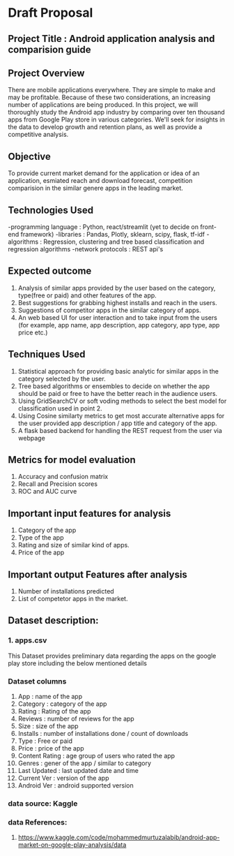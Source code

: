 # Draft Proposal 

## Project Title : Android application analysis and comparision guide
## Project Overview
There are mobile applications everywhere. They are simple to make and may be profitable. Because of these two considerations, an increasing number of applications are being produced. In this project, we will thoroughly study the Android app industry by comparing over ten thousand apps from Google Play store in various categories. We'll seek for insights in the data to develop growth and retention plans, as well as provide a competitive analysis.

## Objective
To provide current market demand for the application or idea of an application, esmiated reach and download forecast, competition comparision in the similar genere apps in the leading market.

## Technologies Used
-programming language : Python, react/streamlit (yet to decide on front-end framework)
-libraries : Pandas, Plotly, sklearn, scipy, flask, tf-idf
-algorithms : Regression, clustering and tree based classification and regression algorithms
-network protocols : REST api's

## Expected outcome
  1. Analysis of similar apps provided by the user based on the category, type(free or paid) and other features of the app.
  2. Best suggestions for grabbing highest installs and reach in the users.
  3. Suggestions of competitor apps in the similar category of apps.
  4. An web based UI for user interaction and to take input from the users (for example, app name, app description, app category, app type, app price etc.)
  

## Techniques Used
  1. Statistical approach for providing basic analytic for similar apps in the category selected by the user.
  2. Tree based algorithms or ensembles to decide on whether the app should be paid or free to have the better reach in the audience users.
  3. Using GridSearchCV or soft voding methods to select the best model for classification used in point 2.
  4. Using Cosine similarty metrics to get most accurate alternative apps for the user provided app description / app title and category of the app.
  5. A flask based backend for handling the REST request from the user via webpage 

## Metrics for model evaluation
  1. Accuracy and confusion matrix
  2. Recall and Precision scores
  3. ROC and AUC curve

## Important input features for analysis
  1. Category of the app
  2. Type of the app
  3. Rating and size of similar kind of apps.
  4. Price of the app
 
## Important output Features after analysis
  1. Number of installations predicted
  2. List of competetor apps in the market.

## Dataset description:

### 1. apps.csv
   
   This Dataset provides preliminary data regarding the apps on the google play store including the below mentioned details
   
   ### Dataset columns
   
   1.   App             : name of the app
   2.   Category        : category of the app
   3.   Rating          : Rating of the app
   4.   Reviews         : number of reviews for the app
   5.   Size            : size of the app
   6.   Installs        : number of installations done / count of downloads
   7.   Type            : Free or paid
   8.   Price           : price of the app
   9.   Content Rating  : age group of users who rated the app
   10.  Genres          : gener of the app / similar to category
   11.  Last Updated    : last updated date and time
   12.  Current Ver     : version of the app
   13.  Android Ver     : android supported version

   
### data source: Kaggle
### data References: 
  1. https://www.kaggle.com/code/mohammedmurtuzalabib/android-app-market-on-google-play-analysis/data

